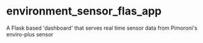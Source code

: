 # environment_sensor_flas_app
A Flask based 'dashboard' that serves real time sensor data from Pimoroni's enviro-plus sensor
